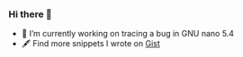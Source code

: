 ### Hi there 👋

- 🔭 I’m currently working on tracing a bug in GNU nano 5.4
- 🖋 Find more snippets I wrote on [Gist](https://gist.github.com/davidhcefx/starred)

<!--
Here are some ideas to get you started:

- 🔭 I’m currently working on ...
- 🌱 I’m currently learning ...
- 👯 I’m looking to collaborate on ...
- 🤔 I’m looking for help with ...
- 💬 Ask me about ...
- 📫 How to reach me: ...
- 😄 Pronouns: ...
- ⚡ Fun fact: ...
-->

